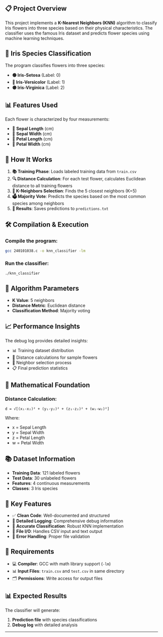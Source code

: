 ## 📋 Project Overview

This project implements a **K-Nearest Neighbors (KNN)** algorithm to classify Iris flowers into three species based on their physical characteristics. The classifier uses the famous Iris dataset and predicts flower species using machine learning techniques.

## 🌺 Iris Species Classification

The program classifies flowers into three species:
- **🟢 Iris-Setosa** (Label: 0)
- **🔵 Iris-Versicolor** (Label: 1) 
- **🟣 Iris-Virginica** (Label: 2)

## 📊 Features Used

Each flower is characterized by four measurements:
- 📏 **Sepal Length** (cm)
- 📐 **Sepal Width** (cm)
- 📏 **Petal Length** (cm)
- 📐 **Petal Width** (cm)

## 🚀 How It Works

1. **📚 Training Phase**: Loads labeled training data from `train.csv`
2. **🔍 Distance Calculation**: For each test flower, calculates Euclidean distance to all training flowers
3. **👥 K-Neighbors Selection**: Finds the 5 closest neighbors (K=5)
4. **🗳️ Majority Vote**: Predicts the species based on the most common species among neighbors
5. **💾 Results**: Saves predictions to `predictions.txt`

## 🛠️ Compilation & Execution

### Compile the program:
```bash
gcc 240101038.c -o knn_classifier -lm
```

### Run the classifier:
```bash
./knn_classifier
```

## 🔧 Algorithm Parameters

- **K Value**: 5 neighbors
- **Distance Metric**: Euclidean distance
- **Classification Method**: Majority voting

## 📈 Performance Insights

The debug log provides detailed insights:
- 📊 Training dataset distribution
- 🎯 Distance calculations for sample flowers
- 👥 Neighbor selection process
- 📋 Final prediction statistics

## 🧮 Mathematical Foundation

### Distance Calculation:
```
d = √[(x₁-x₂)² + (y₁-y₂)² + (z₁-z₂)² + (w₁-w₂)²]
```
Where:
- x = Sepal Length
- y = Sepal Width  
- z = Petal Length
- w = Petal Width

## 📚 Dataset Information

- **Training Data**: 121 labeled flowers
- **Test Data**: 30 unlabeled flowers
- **Features**: 4 continuous measurements
- **Classes**: 3 Iris species

## 🎨 Key Features

- ✅ **Clean Code**: Well-documented and structured
- 📝 **Detailed Logging**: Comprehensive debug information
- 🎯 **Accurate Classification**: Robust KNN implementation
- 💾 **File I/O**: Handles CSV input and text output
- 🔧 **Error Handling**: Proper file validation

## 🚨 Requirements

- 💻 **Compiler**: GCC with math library support (`-lm`)
- 📊 **Input Files**: `train.csv` and `test.csv` in same directory
- 🗂️ **Permissions**: Write access for output files

## 📊 Expected Results

The classifier will generate:
1. **Prediction file** with species classifications
2. **Debug log** with detailed analysis

---
